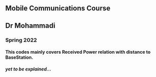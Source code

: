 ## Mobile Communications Course
## Dr Mohammadi
### Spring 2022
#### This codes mainly covers Received Power relation with distance to BaseStation.
##### yet to be explained...